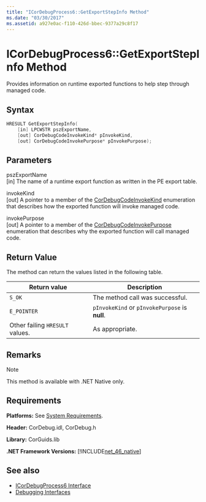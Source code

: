 ```yaml
---
title: "ICorDebugProcess6::GetExportStepInfo Method"
ms.date: "03/30/2017"
ms.assetid: a927e0ac-f110-426d-bbec-9377a29c8f17
---
```

# ICorDebugProcess6::GetExportStepInfo Method
Provides information on runtime exported functions to help step through managed code.  
  
## Syntax  
  
```cpp  
HRESULT GetExportStepInfo(  
    [in] LPCWSTR pszExportName,
    [out] CorDebugCodeInvokeKind* pInvokeKind,
    [out] CorDebugCodeInvokePurpose* pInvokePurpose);  
```  
  
## Parameters  
 pszExportName  
 [in] The name of a runtime export function as written in the PE export table.  
  
 invokeKind  
 [out] A pointer to a member of the [CorDebugCodeInvokeKind](cordebugcodeinvokekind-enumeration.md) enumeration that describes how the exported function will invoke managed code.  
  
 invokePurpose  
 [out] A pointer to a member of the [CorDebugCodeInvokePurpose](cordebugcodeinvokepurpose-enumeration.md) enumeration that describes why the exported function will call managed code.  
  
## Return Value  
 The method can return the values listed in the following table.  
  
|Return value|Description|  
|------------------|-----------------|  
|`S_OK`|The method call was successful.|  
|`E_POINTER`|`pInvokeKind` or `pInvokePurpose` is **null**.|  
|Other failing `HRESULT` values.|As appropriate.|  
  
## Remarks  
  
> [!NOTE]
> This method is available with .NET Native only.  
  
## Requirements  
 **Platforms:** See [System Requirements](../../get-started/system-requirements.md).  
  
 **Header:** CorDebug.idl, CorDebug.h  
  
 **Library:** CorGuids.lib  
  
 **.NET Framework Versions:** [!INCLUDE[net_46_native](../../../../includes/net-46-native-md.md)]  
  
## See also

- [ICorDebugProcess6 Interface](icordebugprocess6-interface.md)
- [Debugging Interfaces](debugging-interfaces.md)
